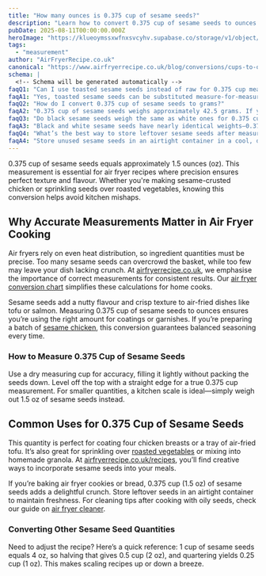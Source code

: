 ```yaml
---
title: "How many ounces is 0.375 cup of sesame seeds?"
description: "Learn how to convert 0.375 cup of sesame seeds to ounces for perfect air fryer recipes. Get accurate measurements in seconds!"
pubDate: 2025-08-11T00:00:00.000Z
heroImage: "https://klueoymssxwfnxsvcyhv.supabase.co/storage/v1/object/public/Shmucket/how-many-ounces-is-0-375-cup-of-sesame-seeds.webp"
tags:
  - "measurement"
author: "AirFryerRecipe.co.uk"
canonical: "https://www.airfryerrecipe.co.uk/blog/conversions/cups-to-ounces/how-many-ounces-is-0-375-cup-of-sesame-seeds"
schema: |
  <!-- Schema will be generated automatically -->
faqQ1: "Can I use toasted sesame seeds instead of raw for 0.375 cup measurements?"
faqA1: "Yes, toasted sesame seeds can be substituted measure-for-measure (0.375 cup = 1.5 oz). However, they’re slightly denser due to reduced moisture, so pack them lightly when measuring by volume. Toasting enhances their nutty flavour, ideal for air-fried dishes."
faqQ2: "How do I convert 0.375 cup of sesame seeds to grams?"
faqA2: "0.375 cup of sesame seeds weighs approximately 42.5 grams. If your recipe uses metric measurements, a kitchen scale ensures precision. This conversion is handy for European air fryer recipes or when following dietary guidelines."
faqQ3: "Do black sesame seeds weigh the same as white ones for 0.375 cup?"
faqA3: "Black and white sesame seeds have nearly identical weights—0.375 cup of either equals ~1.5 oz. Black seeds have a stronger flavour, so consider taste preferences when substituting. Both work well in air fryer coatings or garnishes."
faqQ4: "What’s the best way to store leftover sesame seeds after measuring 0.375 cup?"
faqA4: "Store unused sesame seeds in an airtight container in a cool, dark place for up to 6 months. For longer freshness, refrigerate or freeze them. Proper storage prevents rancidity, ensuring your next 0.375 cup measurement tastes fresh."
---
```

<p>0.375 cup of sesame seeds equals approximately 1.5 ounces (oz). This measurement is essential for air fryer recipes where precision ensures perfect texture and flavour. Whether you're making sesame-crusted chicken or sprinkling seeds over roasted vegetables, knowing this conversion helps avoid kitchen mishaps.</p>  

<h2>Why Accurate Measurements Matter in Air Fryer Cooking</h2>  
<p>Air fryers rely on even heat distribution, so ingredient quantities must be precise. Too many sesame seeds can overcrowd the basket, while too few may leave your dish lacking crunch. At <a href=https://www.airfryerrecipe.co.uk>airfryerrecipe.co.uk</a>, we emphasise the importance of correct measurements for consistent results. Our <a href=https://www.airfryerrecipe.co.uk/air-fryer-conversion-chart>air fryer conversion chart</a> simplifies these calculations for home cooks.</p>  

<p>Sesame seeds add a nutty flavour and crisp texture to air-fried dishes like tofu or salmon. Measuring 0.375 cup of sesame seeds to ounces ensures you’re using the right amount for coatings or garnishes. If you’re preparing a batch of <a href=https://www.airfryerrecipe.co.uk/recipe-category/chicken>sesame chicken</a>, this conversion guarantees balanced seasoning every time.</p>  

<h3>How to Measure 0.375 Cup of Sesame Seeds</h3>  
<p>Use a dry measuring cup for accuracy, filling it lightly without packing the seeds down. Level off the top with a straight edge for a true 0.375 cup measurement. For smaller quantities, a kitchen scale is ideal—simply weigh out 1.5 oz of sesame seeds instead.</p>  

<h2>Common Uses for 0.375 Cup of Sesame Seeds</h2>  
<p>This quantity is perfect for coating four chicken breasts or a tray of air-fried tofu. It’s also great for sprinkling over <a href=https://www.airfryerrecipe.co.uk/recipe-category/vegetables>roasted vegetables</a> or mixing into homemade granola. At <a href=https://www.airfryerrecipe.co.uk/recipes>airfryerrecipe.co.uk/recipes</a>, you’ll find creative ways to incorporate sesame seeds into your meals.</p>  

<p>If you’re baking air fryer cookies or bread, 0.375 cup (1.5 oz) of sesame seeds adds a delightful crunch. Store leftover seeds in an airtight container to maintain freshness. For cleaning tips after cooking with oily seeds, check our guide on <a href=https://www.airfryerrecipe.co.uk/air-fryer-cleaner>air fryer cleaner</a>.</p>  

<h3>Converting Other Sesame Seed Quantities</h3>  
<p>Need to adjust the recipe? Here’s a quick reference: 1 cup of sesame seeds equals 4 oz, so halving that gives 0.5 cup (2 oz), and quartering yields 0.25 cup (1 oz). This makes scaling recipes up or down a breeze.</p>

